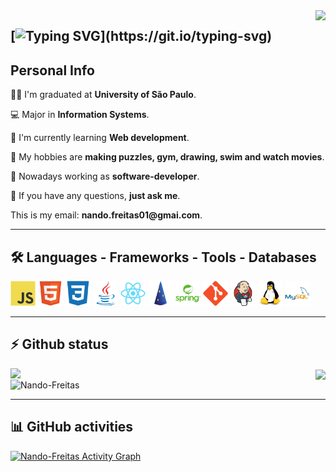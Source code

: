 <img align="right" src="https://visitor-badge.laobi.icu/badge?page_id=Nando-Freitas">

[![Typing SVG](https://readme-typing-svg.herokuapp.com?color=4DB8F3&lines=Welcome+to+my+profile+👋!;I'm+Fernando+🧑‍💻!;Nice+to+meet+you+​🙃​!)](https://git.io/typing-svg)
---
<h2> Personal Info </h2>
<p> 👨‍🏛 I'm graduated at <b>University of São Paulo</b>. </p>
<p> 💻 Major in <b>Information Systems</b>. </p>
<p> 🌱 I'm currently learning <b>Web development</b>. </p> 
<p> 🤔 My hobbies are <b>making puzzles, gym, drawing, swim and watch movies</b>. </p>
<p> 💼 Nowadays working as <b>software-developer</b>. </p>
<p> 💬 If you have any questions, <b>just ask me</b>. </p>
<p> This is my email: <b>nando.freitas01@gmai.com</b>. </p>
<hr>
<h2> 🛠️ Languages - Frameworks - Tools - Databases </h2>

<span><img alt="JAVASRIPT" src="./icons/javascript-original.svg" width="40px" height="40px"/></span>
<span><img alt="HTML5" src="./icons/html5-original.svg" width="40px" height="40px"/></span>
<span><img alt="CSS3" src="./icons/css3-plain.svg" width="40px" height="40px"/></span>
<span><img alt="JAVA" src="./icons/java-original.svg" width="40px" height="40px"/></span>
<span><img alt="REACT" src="./icons/react-original.svg" width="40px" height="40px"/></span>
<span><img alt="DROPWIZARD" src="./icons/dropwizard-original.svg" width="40px" height="40px"/></span>
<span><img alt="SRPING" src="./icons/spring-original-wordmark.svg" width="40px" height="40px"/></span>
<span><img alt="GIT" src="./icons/git-plain.svg" width="40px" height="40px"/></span>
<span><img alt="JENKINS" src="./icons/jenkins-original.svg" width="40px" height="40px"/></span>
<span><img alt="LINUX" src="./icons/linux-original.svg" width="40px" height="40px"/></span>
<span><img alt="MYSQL" src="./icons/mysql-original-wordmark.svg" width="40px" height="40px"/></span>
<hr>
<h2> ⚡ Github status </h2>

<div align="left">
 <a href="https://github.com/anuraghazra/github-readme-stats" title="Go to Source">
 <img align="left" width=390 src="https://github-readme-stats.vercel.app/api?username=Nando-Freitas&show_icons=true&theme=react&border_color=61dafb&hide_border=true" />
 </a>
</div>
<div align="right">
 <img width=325 align="center" src="https://github-readme-stats.vercel.app/api/top-langs/?username=Nando-Freitas&hide=c%23,powershell,Mathematica,Ruby,Objective-C,Objective-C%2b%2b,Cuda&title_color=61dafb&text_color=ffffff&icon_color=61dafb&bg_color=20232a&langs_count=8&layout=compact&border_color=61dafb&hide_border=true" />
</div>
<div>
 <img width=390 src="https://github-readme-streak-stats.herokuapp.com/?user=Nando-Freitas&theme=react&border=61dafb&hide_border=true" alt="Nando-Freitas" />
</div>
<hr>
<h2> 📊 GitHub activities </h2>

<!-- https://github.com/ashutosh00710/github-readme-activity-graph -->
<a href="https://github.com/ashutosh00710/github-readme-activity-graph"><img alt="Nando-Freitas Activity Graph" src="https://denvercoder1-activity-graph.herokuapp.com/graph/?username=Nando-Freitas&bg_color=1F222E&color=F8D866&line=4DB8F3FF&point=FFFFFF&hide_border=true" /></a>
